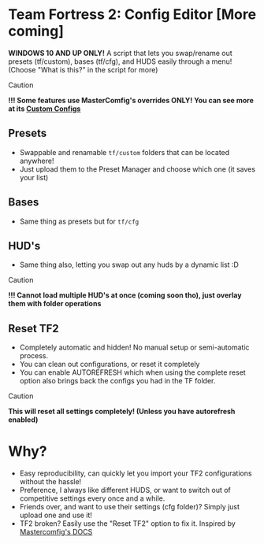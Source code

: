 # Team Fortress 2: Config Editor [More coming]
**WINDOWS 10 AND UP ONLY!**
A script that lets you swap/rename out presets (tf/custom), bases (tf/cfg), and HUDS easily through a menu! (Choose "What is this?" in the script for more)
> [!CAUTION]
> **!!! Some features use MasterComfig's overrides ONLY! You can see more at its [Custom Configs](https://docs.comfig.app/page/customization/custom_configs/)**



## Presets
- Swappable and renamable `tf/custom` folders that can be located anywhere!
- Just upload them to the Preset Manager and choose which one (it saves your list)

## Bases
- Same thing as presets but for `tf/cfg`

## HUD's
- Same thing also, letting you swap out any huds by a dynamic list :D
> [!CAUTION]
> **!!! Cannot load multiple HUD's at once (coming soon tho), just overlay them with folder operations**

## Reset TF2
- Completely automatic and hidden! No manual setup or semi-automatic process.
- You can clean out configurations, or reset it completely
- You can enable AUTOREFRESH which when using the complete reset option also brings back the configs you had in the TF folder.
> [!CAUTION]
> **This will reset all settings completely! (Unless you have autorefresh enabled)**

# Why?
- Easy reproducibility, can quickly let you import your TF2 configurations without the hassle!
- Preference, I always like different HUDS, or want to switch out of competitive settings every once and a while.
- Friends over, and want to use their settings (cfg folder)? Simply just upload one and use it!
- TF2 broken? Easily use the "Reset TF2" option to fix it. Inspired by [Mastercomfig's DOCS](https://docs.comfig.app/latest/setup/clean_up/)
